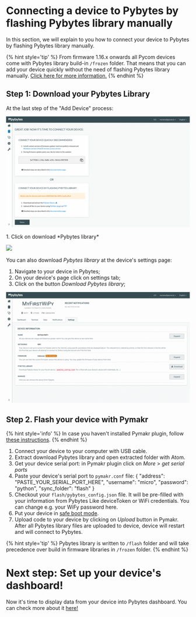 # Connecting a device to Pybytes by flashing Pybytes library manually

In this section, we will explain to you how to connect your device to Pybytes by flashing Pybytes library manually.

{% hint style='tip' %}
From firmware 1.16.x onwards all Pycom devices come with Pybytes library build-in `/frozen` folder.
That means that you can add your device quickly without the need of flashing Pybytes library manually. [Click here for more information.](quick.md)
{% endhint %}

## Step 1: Download your Pybytes Library
At the last step of the "Add Device" process:
<p><img src ="../../../img/pybytes/add-device-wizard/pybyteslib-box.gif" width="800"></p>
1. Click on download *Pybytes library*
<p><img src ="../../../img/pybytes/pybytes-library-wizard.png" width="550"></p>

You can also download *Pybytes library* at the device's settings page:
1. Navigate to your device in Pybytes;
2. On your device's page click on settings tab;
3. Click on the button *Download Pybytes library*;
<p><img src ="../../../img/pybytes/pybytes-library-download.gif"></p>

## Step 2. Flash your device with Pymakr

{% hint style='info' %}
In case you haven't installed Pymakr plugin, follow [these instructions](../../pymakr/installation/atom.md).
{% endhint %}

1. Connect your device to your computer with USB cable.
2. Extract download Pybytes library and open extracted folder with Atom.
3. Get your device serial port: in Pymakr plugin click on *More* > *get serial ports*
4. Paste your device's serial port to `pymakr.conf` file:
        {
            "address": "PASTE_YOUR_SERIAL_PORT_HERE",
            "username": "micro",
            "password": "python",
            "sync_folder": "flash"
        }
5. Checkout your `flash/pybytes_config.json` file. It will be pre-filled with your information from Pybytes
Like deviceToken or WiFi credentials. You can change e.g. your WiFy password here.
6. Put your device in [safe boot mode](../../gettingstarted/programming/safeboot.md).
7. Upload code to your device by clicking on *Upload* button in Pymakr.
After all Pybytes library files are uploaded to device, device will restart and will connect to Pybytes.

{% hint style='tip' %}
Pybytes library is written to `/flash` folder and will take precedence over build in firmware libraries in `/frozen` folder.
{% endhint %}

# Next step: Set up your device's dashboard!
Now it's time to display data from your device into Pybytes dashboard. You can check more about it [here!](../dashboard/intro.md)

